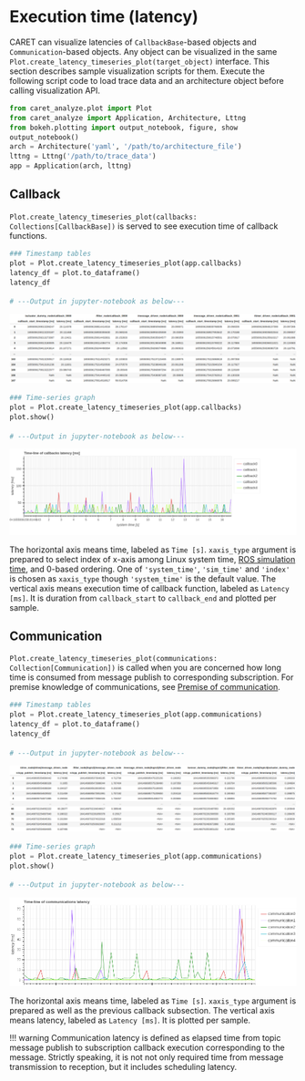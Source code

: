 # Execution time (latency)

CARET can visualize latencies of `CallbackBase`-based objects and `Communication`-based objects.
Any object can be visualized in the same `Plot.create_latency_timeseries_plot(target_object)` interface.
This section describes sample visualization scripts for them.
Execute the following script code to load trace data and an architecture object before calling visualization API.

```python
from caret_analyze.plot import Plot
from caret_analyze import Application, Architecture, Lttng
from bokeh.plotting import output_notebook, figure, show
output_notebook()
arch = Architecture('yaml', '/path/to/architecture_file')
lttng = Lttng('/path/to/trace_data')
app = Application(arch, lttng)
```

## Callback

`Plot.create_latency_timeseries_plot(callbacks: Collections[CallbackBase])` is served to see execution time of callback functions.

```python
### Timestamp tables
plot = Plot.create_latency_timeseries_plot(app.callbacks)
latency_df = plot.to_dataframe()
latency_df

# ---Output in jupyter-notebook as below---
```

![callback_latency_df](../../imgs/callback_latency_df.png)

```python
### Time-series graph
plot = Plot.create_latency_timeseries_plot(app.callbacks)
plot.show()

# ---Output in jupyter-notebook as below---
```

![callback_latency_time_line](../../imgs/callback_latency_time_line.png)

The horizontal axis means time, labeled as `Time [s]`. `xaxis_type` argument is prepared to select index of x-axis among Linux system time, [ROS simulation time](../../recording/sim_time.md), and 0-based ordering. One of `'system_time'`, `'sim_time'` and `'index'` is chosen as `xaxis_type` though `'system_time'` is the default value.
The vertical axis means execution time of callback function, labeled as `Latency [ms]`. It is duration from `callback_start` to `callback_end` and plotted per sample.

## Communication

`Plot.create_latency_timeseries_plot(communications: Collection[Communication])` is called when you are concerned how long time is consumed from message publish to corresponding subscription.
For premise knowledge of communications, see [Premise of communication](../communication/premise_of_communication.md).

```python
### Timestamp tables
plot = Plot.create_latency_timeseries_plot(app.communications)
latency_df = plot.to_dataframe()
latency_df

# ---Output in jupyter-notebook as below---
```

![callback_latency_df](../../imgs/communication_latency_df.png)

```python
### Time-series graph
plot = Plot.create_latency_timeseries_plot(app.communications)
plot.show()

# ---Output in jupyter-notebook as below---
```

![communication_latency_time_line](../../imgs/communication_latency_time_line.png)

The horizontal axis means time, labeled as `Time [s]`. `xaxis_type` argument is prepared as well as the previous callback subsection.
The vertical axis means latency, labeled as `Latency [ms]`. It is plotted per sample.

<prettier-ignore-start>
!!! warning
    Communication latency is defined as elapsed time from topic message publish to subscription callback execution corresponding to the message.
    Strictly speaking, it is not not only required time from message transmission to reception, but it includes scheduling latency.
<prettier-ignore-end>

